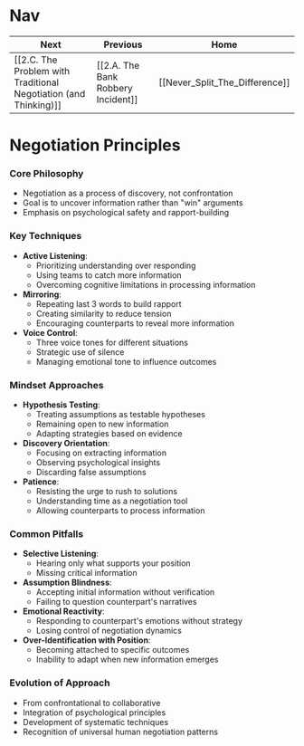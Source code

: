 # Nav 

| Next                                                             | Previous                           | Home                           |
| ---------------------------------------------------------------- | ---------------------------------- | ------------------------------ |
| [[2.C. The Problem with Traditional Negotiation (and Thinking)]] | [[2.A. The Bank Robbery Incident]] | [[Never_Split_The_Difference]] |
# Negotiation Principles






### Core Philosophy
- Negotiation as a process of discovery, not confrontation
- Goal is to uncover information rather than "win" arguments
- Emphasis on psychological safety and rapport-building

### Key Techniques
- **Active Listening**:
  - Prioritizing understanding over responding
  - Using teams to catch more information
  - Overcoming cognitive limitations in processing information
- **Mirroring**:
  - Repeating last 3 words to build rapport
  - Creating similarity to reduce tension
  - Encouraging counterparts to reveal more information
- **Voice Control**:
  - Three voice tones for different situations
  - Strategic use of silence
  - Managing emotional tone to influence outcomes

### Mindset Approaches
- **Hypothesis Testing**:
  - Treating assumptions as testable hypotheses
  - Remaining open to new information
  - Adapting strategies based on evidence
- **Discovery Orientation**:
  - Focusing on extracting information
  - Observing psychological insights
  - Discarding false assumptions
- **Patience**:
  - Resisting the urge to rush to solutions
  - Understanding time as a negotiation tool
  - Allowing counterparts to process information

### Common Pitfalls
- **Selective Listening**:
  - Hearing only what supports your position
  - Missing critical information
- **Assumption Blindness**:
  - Accepting initial information without verification
  - Failing to question counterpart's narratives
- **Emotional Reactivity**:
  - Responding to counterpart's emotions without strategy
  - Losing control of negotiation dynamics
- **Over-Identification with Position**:
  - Becoming attached to specific outcomes
  - Inability to adapt when new information emerges

### Evolution of Approach
- From confrontational to collaborative
- Integration of psychological principles
- Development of systematic techniques
- Recognition of universal human negotiation patterns